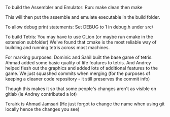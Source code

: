 To build the Assembler and Emulator:
Run:
make clean then make

This will then put the assemble and emulate executable in the build folder.

To allow debug print statements:
Set DEBUG to 1 in debug.h under src/

To build Tetris: 
You may have to use CLion (or maybe run cmake in the extension subfolder)
We've found that cmake is the most reliable way of building and running tetris 
across most machines.

For marking purposes:
Dominic and Sahil built the base game of tetris. Ahmad added some basic quality of life features to tetris. 
And Andrey helped flesh out the graphics and added lots of additional features to the game.
We just squashed commits when merging (for the purposes of keeping a cleaner code repository - it still preserves the commit info)

Though this makes it so that some people's changes aren't as visible on gitlab (ie Andrey contributed a lot)

Terairk is Ahmad Jamsari (He just forgot to change the name when using git locally hence the changes you see)